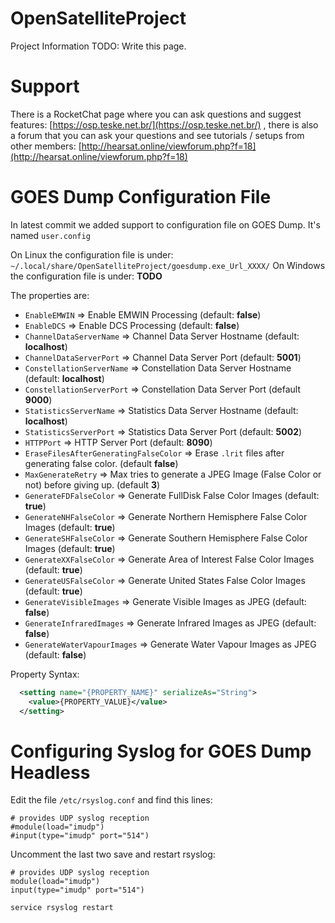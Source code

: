 # OpenSatelliteProject
Project Information
TODO: Write this page.

# Support
There is a RocketChat page where you can ask questions and suggest features: [https://osp.teske.net.br/](https://osp.teske.net.br/) , there is also a forum that you can ask your questions and see tutorials / setups from other members: [http://hearsat.online/viewforum.php?f=18](http://hearsat.online/viewforum.php?f=18)

# GOES Dump Configuration File

In latest commit we added support to configuration file on GOES Dump. It's named `user.config`

On Linux the configuration file is under: `~/.local/share/OpenSatelliteProject/goesdump.exe_Url_XXXX/`
On Windows the configuration file is under: **TODO**

The properties are:

* `EnableEMWIN` => Enable EMWIN Processing (default: **false**)
* `EnableDCS`   => Enable DCS Processing (default: **false**)
* `ChannelDataServerName` => Channel Data Server Hostname (default: **localhost**)
* `ChannelDataServerPort` => Channel Data Server Port (default: **5001**)
* `ConstellationServerName` => Constellation Data Server Hostname (default: **localhost**)
* `ConstellationServerPort` => Constellation Data Server Port (default **9000**)
* `StatisticsServerName` => Statistics Data Server Hostname (default: **localhost**)
* `StatisticsServerPort` => Statistics Data Server Port (default: **5002**)
* `HTTPPort` => HTTP Server Port (default: **8090**)
* `EraseFilesAfterGeneratingFalseColor` => Erase `.lrit` files after generating false color. (default **false**)
* `MaxGenerateRetry` => Max tries to generate a JPEG Image (False Color or not) before giving up. (default **3**)
* `GenerateFDFalseColor` => Generate FullDisk False Color Images (default: **true**)
* `GenerateNHFalseColor` => Generate Northern Hemisphere False Color Images (default: **true**)
* `GenerateSHFalseColor` =>  Generate Southern Hemisphere False Color Images (default: **true**)
* `GenerateXXFalseColor` =>  Generate Area of Interest False Color Images (default: **true**)
* `GenerateUSFalseColor` =>  Generate United States False Color Images (default: **true**)
* `GenerateVisibleImages` => Generate Visible Images as JPEG (default: **false**)
* `GenerateInfraredImages` => Generate Infrared Images as JPEG (default: **false**)
* `GenerateWaterVapourImages` => Generate Water Vapour Images as JPEG (default: **false**)

Property Syntax:
```xml
  <setting name="{PROPERTY_NAME}" serializeAs="String">
    <value>{PROPERTY_VALUE}</value>
  </setting>
```

# Configuring Syslog for GOES Dump Headless

Edit the file `/etc/rsyslog.conf` and find this lines:
```
# provides UDP syslog reception
#module(load="imudp")
#input(type="imudp" port="514")
```

Uncomment the last two save and restart rsyslog:
```
# provides UDP syslog reception
module(load="imudp")
input(type="imudp" port="514")
```

`service rsyslog restart`
